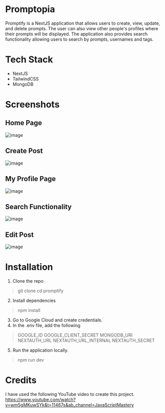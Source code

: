 # Promptopia

Promptify is a NextJS application that allows users to create, view, update, and delete prompts. The user can also view other people's profiles where their prompts will be displayed. The application also provides search functionality allowing users to search by prompts, usernames and tags.


# Tech Stack
- NextJS
- TailwindCSS
- MongoDB

# Screenshots

## Home Page
![image](https://github.com/dashakankhya20/promptify/assets/144155014/f6eb7adf-8a0a-4c1f-8376-d9d4d3607d52)
## Create Post
![image](https://github.com/dashakankhya20/promptify/assets/144155014/f5abe899-0ce7-4ce2-a776-3de34ecfba8a)
## My Profile Page
![image](https://github.com/dashakankhya20/promptify/assets/144155014/e72b0c11-e4ae-4d25-964a-54085be60927)
## Search Functionality
![image](https://github.com/dashakankhya20/promptify/assets/144155014/a31fd7e3-57ac-4b3c-960b-b18536ff9aeb)
## Edit Post
![image](https://github.com/dashakankhya20/promptify/assets/144155014/bf62b635-596d-432f-9a0f-7f66329fa850)

# Installation

1. Clone the repo
> git clone 
> cd promptify
2. Install dependencies
> npm install
3. Go to Google Cloud and create credentials.
4. In the .env file, add the following
> GOOGLE_ID
> GOOGLE_CLIENT_SECRET
> MONGODB_URI
> NEXTAUTH_URL
> NEXTAUTH_URL_INTERNAL
> NEXTAUTH_SECRET
5. Run the application locally.
> npm run dev

# Credits
I have used the following YouTube video to create this project.
https://www.youtube.com/watch?v=wm5gMKuwSYk&t=11467s&ab_channel=JavaScriptMastery

